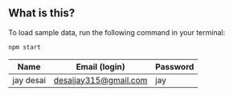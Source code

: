 ## What is this?

To load sample data, run the following command in your terminal:

```bash
npm start
```

|Name|Email (login)|Password|
|---|---|---|
|jay desai|desaijay315@gmail.com|jay|

